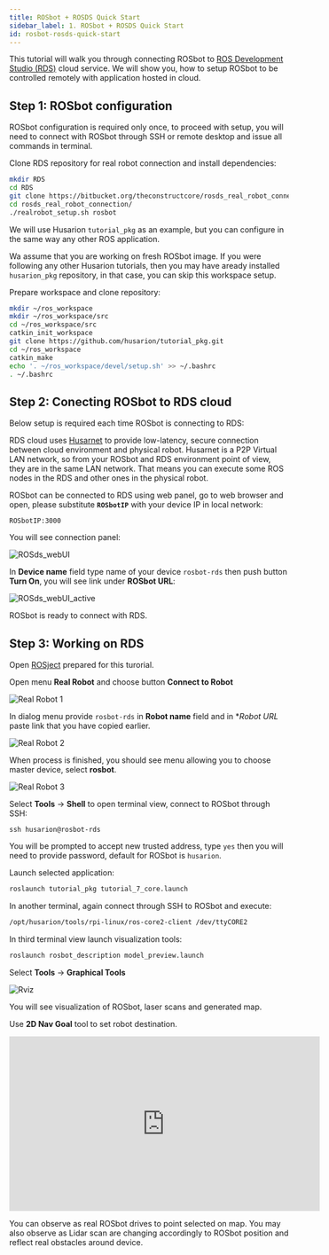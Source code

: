 ```yaml
---
title: ROSbot + ROSDS Quick Start
sidebar_label: 1. ROSbot + ROSDS Quick Start
id: rosbot-rosds-quick-start
---
```


This tutorial will walk you through connecting ROSbot to [ROS Development Studio (RDS)](https://rds.theconstructsim.com/) cloud service.
We will show you, how to setup ROSbot to be controlled remotely with application hosted in cloud.

## Step 1: ROSbot configuration

ROSbot configuration is required only once, to proceed with setup, you will need to connect with ROSbot through SSH or remote desktop and issue all commands in terminal.

Clone RDS repository for real robot connection and install dependencies:

```bash
mkdir RDS
cd RDS
git clone https://bitbucket.org/theconstructcore/rosds_real_robot_connection.git
cd rosds_real_robot_connection/
./realrobot_setup.sh rosbot
```

We will use Husarion `tutorial_pkg` as an example, but you can configure in the same way any other ROS application. 

Wa assume that you are working on fresh ROSbot image. If you were following any other Husarion tutorials, then you may have aready installed `husarion_pkg` repository, in that case, you can skip this workspace setup.

Prepare workspace and clone repository:

```bash
mkdir ~/ros_workspace
mkdir ~/ros_workspace/src
cd ~/ros_workspace/src
catkin_init_workspace
git clone https://github.com/husarion/tutorial_pkg.git
cd ~/ros_workspace
catkin_make
echo '. ~/ros_workspace/devel/setup.sh' >> ~/.bashrc
. ~/.bashrc
```

## Step 2: Conecting ROSbot to RDS cloud

Below setup is required each time ROSbot is connecting to RDS:

RDS cloud uses [Husarnet](https://husarnet.com/) to provide low-latency, secure connection between cloud environment and physical robot. Husarnet is a P2P Virtual LAN network, so from your ROSbot and RDS environment point of view, they are in the same LAN network. That means you can execute some ROS nodes in the RDS and other ones in the physical robot.

ROSbot can be connected to RDS using web panel, go to web browser and open, please substitute **`ROSbotIP`** with your device IP in local network:
```
ROSbotIP:3000
```

You will see connection panel:

![ROSds_webUI](/docs/assets/img/rosds-tutorials/rosds_webui.png)


In **Device name** field type name of your device `rosbot-rds` then push button **Turn On**, you will see link under **ROSbot URL**:

![ROSds_webUI_active](/docs/assets/img/rosds-tutorials/rosds_webui_active.png)

ROSbot is ready to connect with RDS.

## Step 3: Working on RDS

Open [ROSject](http://www.rosject.io/l/97f593a/) prepared for this turorial.

Open menu **Real Robot** and choose button **Connect to Robot**

![Real Robot 1](/docs/assets/img/rosds-tutorials/rds_connect_to_real_robot.png)

In dialog menu provide `rosbot-rds` in **Robot name** field and in **Robot URL* paste link that you have copied earlier.

![Real Robot 2](/docs/assets/img/rosds-tutorials/rds_connect_to_real_robot_2.png)

When process is finished, you should see menu allowing you to choose master device, select **rosbot**.

![Real Robot 3](/docs/assets/img/rosds-tutorials/rds_connect_to_real_robot_3.png)

Select **Tools** -> **Shell** to open terminal view, connect to ROSbot through SSH:
```
ssh husarion@rosbot-rds
```
You will be prompted to accept new trusted address, type `yes` then you will need to provide password, default for ROSbot is `husarion`.

Launch selected application:

```bash
roslaunch tutorial_pkg tutorial_7_core.launch
```

In another terminal, again connect through SSH to ROSbot and execute: 
```bash
/opt/husarion/tools/rpi-linux/ros-core2-client /dev/ttyCORE2 
```

In third terminal view launch visualization tools:

```bash
roslaunch rosbot_description model_preview.launch
```

Select **Tools** -> **Graphical Tools**

![Rviz](/docs/assets/img/rosds-tutorials/rds_rviz_2.png)

You will see visualization of ROSbot, laser scans and generated map.

Use **2D Nav Goal** tool to set robot destination.

<iframe width="560" height="315" src="https://www.youtube.com/embed/41f40i_Au2c" frameborder="0" allow="accelerometer; autoplay; encrypted-media; gyroscope; picture-in-picture" allowfullscreen></iframe>

You can observe as real ROSbot drives to point selected on map. You may also observe as Lidar scan are changing accordingly to ROSbot position and reflect real obstacles around device.